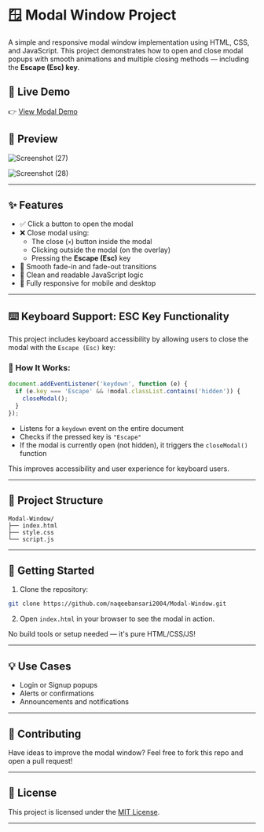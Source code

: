 # 🪟 Modal Window Project

A simple and responsive modal window implementation using HTML, CSS, and JavaScript. This project demonstrates how to open and close modal popups with smooth animations and multiple closing methods — including the **Escape (Esc) key**.

## 🧪 Live Demo

👉 [View Modal Demo](https://naqeebansari2004.github.io/Modal-Window/)

## 📸 Preview

![Screenshot (27)](https://github.com/user-attachments/assets/eb826629-edeb-4987-8d60-60bbcf9b8e17)

![Screenshot (28)](https://github.com/user-attachments/assets/5ff3ed98-f073-4f29-9cbb-70d491f429a0)


---

## ✨ Features

- ✅ Click a button to open the modal
- ❌ Close modal using:
  - The close (`×`) button inside the modal
  - Clicking outside the modal (on the overlay)
  - Pressing the **Escape (Esc)** key
- 💫 Smooth fade-in and fade-out transitions
- 🧠 Clean and readable JavaScript logic
- 📱 Fully responsive for mobile and desktop

---

## ⌨️ Keyboard Support: ESC Key Functionality

This project includes keyboard accessibility by allowing users to close the modal with the `Escape (Esc)` key:

### 🔧 How It Works:

```js
document.addEventListener('keydown', function (e) {
  if (e.key === 'Escape' && !modal.classList.contains('hidden')) {
    closeModal();
  }
});
```

- Listens for a `keydown` event on the entire document
- Checks if the pressed key is `"Escape"`
- If the modal is currently open (not hidden), it triggers the `closeModal()` function

This improves accessibility and user experience for keyboard users.

---

## 📁 Project Structure

```
Modal-Window/
├── index.html
├── style.css
└── script.js
```

---

## 🚀 Getting Started

1. Clone the repository:

```bash
git clone https://github.com/naqeebansari2004/Modal-Window.git
```

2. Open `index.html` in your browser to see the modal in action.

No build tools or setup needed — it's pure HTML/CSS/JS!

---

## 💡 Use Cases

- Login or Signup popups
- Alerts or confirmations
- Announcements and notifications

---

## 🙌 Contributing

Have ideas to improve the modal window? Feel free to fork this repo and open a pull request!

---

## 📄 License

This project is licensed under the [MIT License](LICENSE).

---
